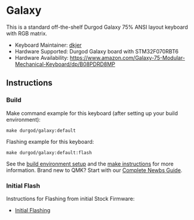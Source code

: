 # Galaxy

This is a standard off-the-shelf Durgod Galaxy 75% ANSI layout keyboard with RGB matrix.

* Keyboard Maintainer: [dkjer](https://github.com/dkjer)
* Hardware Supported: Durgod Galaxy board with STM32F070RBT6
* Hardware Availability: https://www.amazon.com/Galaxy-75-Modular-Mechanical-Keyboard/dp/B08PDRD8MP

## Instructions

### Build

Make command example for this keyboard (after setting up your build environment):

    make durgod/galaxy:default

Flashing example for this keyboard:

    make durgod/galaxy:default:flash

See the [build environment setup](https://docs.qmk.fm/#/getting_started_build_tools) and the [make instructions](https://docs.qmk.fm/#/getting_started_make_guide) for more information. Brand new to QMK? Start with our [Complete Newbs Guide](https://docs.qmk.fm/#/newbs).

### Initial Flash

Instructions for Flashing from initial Stock Firmware:
* [Initial Flashing](../readme.md#initial-flash)
